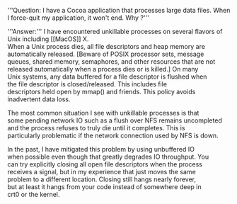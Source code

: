 '''Question: I have a Cocoa application that processes large data files.  When I force-quit my application, it won't end.  Why ?'''

'''Answer:'''
I have encountered unkillable processes on several flavors of Unix including [[MacOS]] X.  
When a Unix process dies, all file descriptors and heap memory are  
automatically released.  [Beware of POSIX processor sets, message  
queues, shared memory, semaphores, and other resources that are not  
released automatically when a process dies or is killed.]  On many  
Unix systems, any data buffered for a file descriptor is flushed when  
the file descriptor is closed/released.  This includes file  
descriptors held open by mmap() and friends.  This policy avoids  
inadvertent data loss.

The most common situation I see with unkillable processes is that  
some pending network IO such as a flush over NFS remains uncompleted  
and the process refuses to truly die until it completes. This is  
particularly problematic if the network connection used by NFS is down.

In the past, I have mitigated this problem by using unbuffered IO  
when possible even though that greatly degrades IO throughput. You  
can try explicitly closing all open file descriptors when the process  
receives a signal, but in my experience that just moves the same  
problem to a different location.  Closing still hangs nearly forever,  
but at least it hangs from your code instead of somewhere deep in  
crt0 or the kernel.